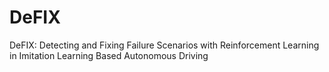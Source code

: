 # DeFIX
DeFIX: Detecting and Fixing Failure Scenarios with Reinforcement Learning in Imitation Learning Based Autonomous Driving
